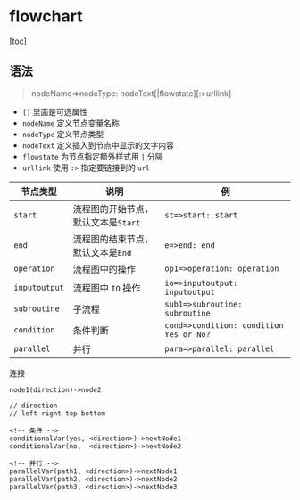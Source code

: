 # flowchart

[toc]

## 语法

> nodeName=>nodeType: nodeText[|flowstate][:>urllink]

- `[]` 里面是可选属性
- `nodeName` 定义节点变量名称
- `nodeType` 定义节点类型
- `nodeText` 定义插入到节点中显示的文字内容
- `flowstate` 为节点指定额外样式用 `|` 分隔
- `urllink` 使用 `:>` 指定要链接到的 `url`

| 节点类型      | 说明                                | 例                                      |
| ------------- | ----------------------------------- | --------------------------------------- |
| `start`       | 流程图的开始节点，默认文本是`Start` | `st=>start: start`                      |
| `end`         | 流程图的结束节点，默认文本是`End`   | `e=>end: end`                           |
| `operation`   | 流程图中的操作                      | `op1=>operation: operation`             |
| `inputoutput` | 流程图中 `IO` 操作                  | `io=>inputoutput: inputoutput`          |
| `subroutine`  | 子流程                              | `sub1=>subroutine: subroutine`          |
| `condition`   | 条件判断                            | `cond=>condition: condition Yes or No?` |
| `parallel`    | 并行                                | `para=>parallel: parallel`              |

连接

```auto
node1(direction)->node2

// direction
// left right top bottom

<!-- 条件 -->
conditionalVar(yes, <direction>)->nextNode1
conditionalVar(no,  <direction>)->nextNode2

<!-- 并行 -->
parallelVar(path1, <direction>)->nextNode1
parallelVar(path2, <direction>)->nextNode2
parallelVar(path3, <direction>)->nextNode3
```
